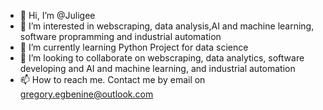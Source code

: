 - 👋 Hi, I’m @Juligee
- 👀 I’m interested in webscraping, data analysis,AI and machine learning, software propramming and industrial automation
- 🌱 I’m currently learning Python Project for data science
- 💞️ I’m looking to collaborate on webscraping, data analytics, software developing and AI and machine learning, and industrial automation 
- 📫 How to reach me. Contact me by email on gregory.egbenine@outlook.com

<!---
Juligee/Juligee is a ✨ special ✨ repository because its `README.md` (this file) appears on your GitHub profile.
You can click the Preview link to take a look at your changes.
--->
